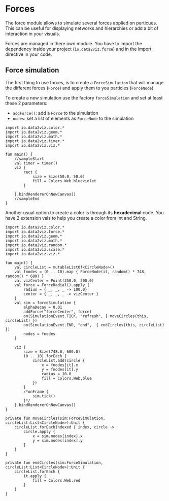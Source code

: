 # Forces

The force module allows to simulate several forces applied on particues.  
This can be useful for displaying networks and hierarchies or add a bit of interaction in your visuals.

Forces are managed in there own module. You have to import the dependency inside your project 
(`io.data2viz.force`) and in the import directive in your code.


## Force simulation

The first thing to use forces, is to create a `ForceSimulation` that will manage the different forces (`Force`) 
and apply them to you particles (`ForceNode`).

To create a new simulation use the factory `forceSimulation` and set at least these 2 parameters:

- `addForce()`: add a `Force` to the simulation
- `nodes`: set a list of elements as `ForceNode` to the simulation

```height=50
import io.data2viz.color.*
import io.data2viz.geom.*
import io.data2viz.math.*
import io.data2viz.timer.*
import io.data2viz.viz.*

fun main() {
    //sampleStart
    val timer = timer()
    viz {
        rect {
            size = Size(50.0, 50.0)
            fill = Colors.Web.blueviolet
        }

    }.bindRendererOnNewCanvas()
    //sampleEnd
}
```





Another usual option to create a color is through its **hexadecimal** code. You have
2 extension vals to help you create a color from Int and String.

```height=600
import io.data2viz.color.*
import io.data2viz.force.*
import io.data2viz.geom.*
import io.data2viz.math.*
import io.data2viz.random.*
import io.data2viz.scale.*
import io.data2viz.viz.*

fun main() {
    val circleList = mutableListOf<CircleNode>()
    val fnodes = (0 .. 10).map { ForceNode(it, random() * 748, random() * 600) }
    val vizCenter = Point(350.0, 300.0)
    val force = ForceRadial().apply {
        radius = { _, _, _ -> 100.0}
        center = { _, _, _ -> vizCenter }
    }
    val sim = forceSimulation {
        alphaDecay = 0.01
        addForce("forceCenter", force)
        on(SimulationEvent.TICK, "refresh", { moveCircles(this, circleList) })
        on(SimulationEvent.END, "end",  { endCircles(this, circleList) })
        nodes = fnodes
    }
    
    viz {
        size = Size(748.0, 600.0)
       	(0 .. 10).forEach {
            circleList.add(circle {
                x = fnodes[it].x
                y = fnodes[it].y
                radius = 10.0
                fill = Colors.Web.blue
            })
        }
        /*onFrame {
            sim.tick()
        }*/
    }.bindRendererOnNewCanvas()
}

private fun moveCircles(sim:ForceSimulation, circleList:List<CircleNode>):Unit {
    circleList.forEachIndexed { index, circle ->
        circle.apply {
            x = sim.nodes[index].x
            y = sim.nodes[index].y
        }
    }
}

private fun endCircles(sim:ForceSimulation, circleList:List<CircleNode>):Unit {
    circleList.forEach {
        it.apply {
            fill = Colors.Web.red
        }
    }
}
```
